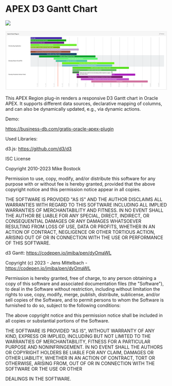  # APEX D3 Gantt Chart

![](https://img.shields.io/badge/ORACLE-APEX-success.svg)

![Screenshot](https://github.com/businessdb/APEX-D3-Gantt-Chart/blob/main/screenshot.gif?raw=true)

This APEX Region plug-in renders a responsive D3 Gantt chart in Oracle APEX. It supports different data sources, declarative mapping of columns, and can also be dynamically updated, e.g., via dynamic actions.

Demo:

https://business-db.com/gratis-oracle-apex-plugin

Used Libraries:

d3.js: https://github.com/d3/d3

ISC License

Copyright 2010-2023 Mike Bostock

Permission to use, copy, modify, and/or distribute this software for any purpose
with or without fee is hereby granted, provided that the above copyright notice
and this permission notice appear in all copies.

THE SOFTWARE IS PROVIDED "AS IS" AND THE AUTHOR DISCLAIMS ALL WARRANTIES WITH
REGARD TO THIS SOFTWARE INCLUDING ALL IMPLIED WARRANTIES OF MERCHANTABILITY AND
FITNESS. IN NO EVENT SHALL THE AUTHOR BE LIABLE FOR ANY SPECIAL, DIRECT,
INDIRECT, OR CONSEQUENTIAL DAMAGES OR ANY DAMAGES WHATSOEVER RESULTING FROM LOSS
OF USE, DATA OR PROFITS, WHETHER IN AN ACTION OF CONTRACT, NEGLIGENCE OR OTHER
TORTIOUS ACTION, ARISING OUT OF OR IN CONNECTION WITH THE USE OR PERFORMANCE OF
THIS SOFTWARE.

d3 Gantt: https://codepen.io/jmiba/pen/dyOmaWL

Copyright (c) 2023 - Jens Mittelbach - https://codepen.io/jmiba/pen/dyOmaWL

Permission is hereby granted, free of charge, to any person 
obtaining a copy of this software and associated documentation 
files (the "Software"), to deal in the Software without restriction,
 including without limitation the rights to use, copy, modify, 
merge, publish, distribute, sublicense, and/or sell copies of 
the Software, and to permit persons to whom the Software is 
furnished to do so, subject to the following conditions:

The above copyright notice and this permission notice shall 
be included in all copies or substantial portions of the Software.

THE SOFTWARE IS PROVIDED "AS IS", WITHOUT WARRANTY OF ANY KIND, 
EXPRESS OR IMPLIED, INCLUDING BUT NOT LIMITED TO THE WARRANTIES 
OF MERCHANTABILITY, FITNESS FOR A PARTICULAR PURPOSE AND 
NONINFRINGEMENT. IN NO EVENT SHALL THE AUTHORS OR COPYRIGHT 
HOLDERS BE LIABLE FOR ANY CLAIM, DAMAGES OR OTHER LIABILITY, 
WHETHER IN AN ACTION OF CONTRACT, TORT OR OTHERWISE, ARISING FROM, 
OUT OF OR IN CONNECTION WITH THE SOFTWARE OR THE USE OR OTHER 

DEALINGS IN THE SOFTWARE.
